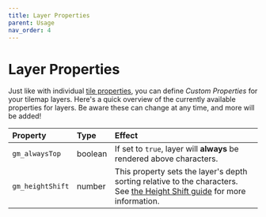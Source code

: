 ```yaml
---
title: Layer Properties
parent: Usage
nav_order: 4
---
```


# Layer Properties

Just like with individual [tile properties](tile-properties), you can define _Custom Properties_ for your tilemap layers. Here's a quick overview of the currently available properties for layers. Be aware these can change at any time, and more will be added!

| Property         | Type    | Effect                                                                                                                                                |
| :--------------- | :------ | :---------------------------------------------------------------------------------------------------------------------------------------------------- |
| `gm_alwaysTop`   | boolean | If set to `true`, layer will **always** be rendered above characters.                                                                                 |
| `gm_heightShift` | number  | This property sets the layer's depth sorting relative to the characters. See [the Height Shift guide](../features/height-shift) for more information. |
